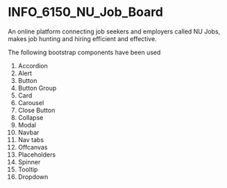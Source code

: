 # INFO_6150_NU_Job_Board

An online platform connecting job seekers and employers called NU Jobs, makes job hunting and hiring efficient and effective.

The following bootstrap components have been used

1. Accordion
2. Alert
3. Button
4. Button Group
5. Card
6. Carousel
7. Close Button
8. Collapse
9. Modal
10. Navbar
11. Nav tabs
12. Offcanvas
13. Placeholders
14. Spinner
15. Tooltip
16. Dropdown
